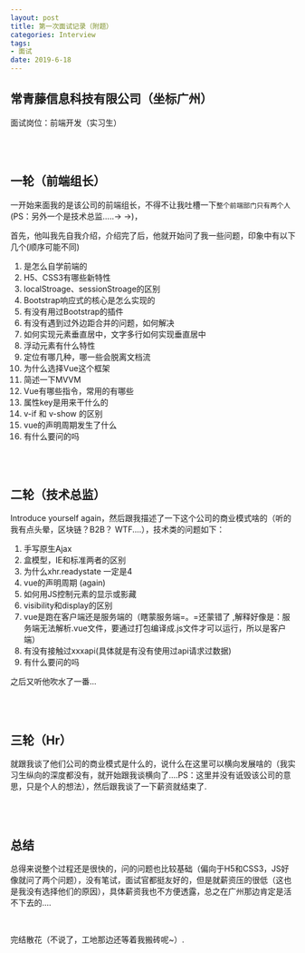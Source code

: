 ```yaml
---
layout: post
title: 第一次面试记录（附题）
categories: Interview
tags: 
- 面试
date: 2019-6-18
---
```


## 常青藤信息科技有限公司（坐标广州）

面试岗位：前端开发（实习生）

<br><br>

## 一轮（前端组长）

一开始来面我的是该公司的前端组长，不得不让我吐槽一下`整个前端部门只有两个人`(PS：另外一个是技术总监.....→ →)，

首先，他叫我先自我介绍，介绍完了后，他就开始问了我一些问题，印象中有以下几个(顺序可能不同)

1. 是怎么自学前端的
2. H5、CSS3有哪些新特性
3. localStroage、sessionStroage的区别
4. Bootstrap响应式的核心是怎么实现的
5. 有没有用过Bootstrap的插件
6. 有没有遇到过外边距合并的问题，如何解决
7. 如何实现元素垂直居中，文字多行如何实现垂直居中
8. 浮动元素有什么特性
9. 定位有哪几种，哪一些会脱离文档流
10. 为什么选择Vue这个框架
11. 简述一下MVVM
12. Vue有哪些指令，常用的有哪些
13. 属性key是用来干什么的
14. v-if 和 v-show 的区别
15. vue的声明周期发生了什么
16. 有什么要问的吗

<br><br>

## 二轮（技术总监）

Introduce yourself again，然后跟我描述了一下这个公司的商业模式啥的（听的我有点头晕，区块链？B2B？ WTF....），技术类的问题如下：

1. 手写原生Ajax
2. 盒模型，IE和标准两者的区别
3. 为什么xhr.readystate 一定是4
4. vue的声明周期 (again)
5. 如何用JS控制元素的显示或影藏
6. visibility和display的区别
7. vue是跑在客户端还是服务端的（瞎蒙服务端=。=还蒙错了 ,解释好像是：服务端无法解析.vue文件，要通过打包编译成.js文件才可以运行，所以是客户端）
8. 有没有接触过xxxapi(具体就是有没有使用过api请求过数据)
9. 有什么要问的吗

之后又听他吹水了一番...

<br><br>

## 三轮（Hr）

就跟我谈了他们公司的商业模式是什么的，说什么在这里可以横向发展啥的（我实习生纵向的深度都没有，就开始跟我谈横向了....PS：这里并没有诋毁该公司的意思，只是个人的想法），然后跟我谈了一下薪资就结束了.

<br><br>

## 总结

总得来说整个过程还是很快的，问的问题也比较基础（偏向于H5和CSS3，JS好像就问了两个问题），没有笔试，面试官都挺友好的，但是就薪资压的很低（这也是我没有选择他们的原因），具体薪资我也不方便透露，总之在广州那边肯定是活不下去的....

<br>

完结散花（不说了，工地那边还等着我搬砖呢~）.

